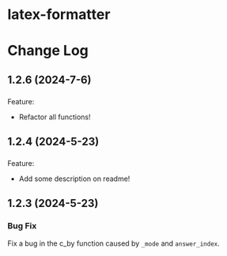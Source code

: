 # latex-formatter

# Change Log

## 1.2.6 (2024-7-6)

###

Feature:

- Refactor all functions!

## 1.2.4 (2024-5-23)

###

Feature:

- Add some description on readme!

## 1.2.3 (2024-5-23)

### Bug Fix

Fix a bug in the c_by function caused by `_mode` and `answer_index`.
